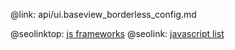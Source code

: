 @link: api/ui.baseview_borderless_config.md

@seolinktop: [js frameworks](https://webix.com)
@seolink: [javascript list](https://webix.com/widget/list/)